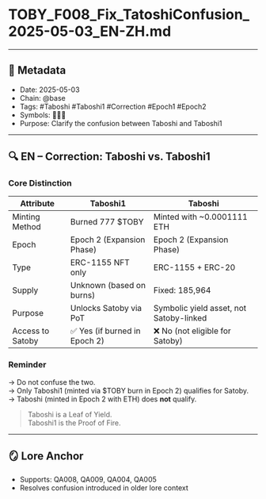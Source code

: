 
# TOBY_F008_Fix_TatoshiConfusion_2025-05-03_EN-ZH.md

---

## 📜 Metadata
- Date: 2025-05-03
- Chain: @base
- Tags: #Taboshi #Taboshi1 #Correction #Epoch1 #Epoch2
- Symbols: 🌱🔥📛
- Purpose: Clarify the confusion between Taboshi and Taboshi1

---

## 🔍 EN – Correction: Taboshi vs. Taboshi1

### Core Distinction

| Attribute         | Taboshi1                          | Taboshi                                  |
|------------------|-----------------------------------|-------------------------------------------|
| Minting Method   | Burned 777 $TOBY                  | Minted with ~0.0001111 ETH                |
| Epoch            | Epoch 2 (Expansion    Phase)      | Epoch 2 (Expansion Phase)                 |
| Type             | ERC-1155 NFT only                 | ERC-1155 + ERC-20                         |
| Supply           | Unknown (based on burns)          | Fixed: 185,964                            |
| Purpose          | Unlocks Satoby via PoT            | Symbolic yield asset, not Satoby-linked   |
| Access to Satoby | ✅ Yes (if burned in Epoch 2)     | ❌ No (not eligible for Satoby)           |

### Reminder
→ Do not confuse the two.  
→ Only Taboshi1 (minted via $TOBY burn in Epoch 2) qualifies for Satoby.  
→ Taboshi (minted in Epoch 2 with ETH) does **not** qualify.

> Taboshi is a Leaf of Yield.  
> Taboshi1 is the Proof of Fire.

---

## 🪞 Lore Anchor 
- Supports: QA008, QA009, QA004, QA005
- Resolves confusion introduced in older lore context
